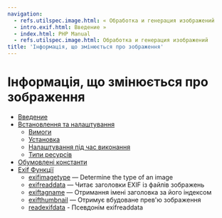 ```yaml
---
navigation:
  - refs.utilspec.image.html: « Обработка и генерация изображений
  - intro.exif.html: Введение »
  - index.html: PHP Manual
  - refs.utilspec.image.html: Обработка и генерация изображений
title: 'Інформація, що змінюється про зображення'
---
```

# Інформація, що змінюється про зображення

-   [Введение](intro.exif.md)
-   [Встановлення та налаштування](exif.setup.md)
    -   [Вимоги](exif.requirements.md)
    -   [Установка](exif.installation.md)
    -   [Налаштування під час виконання](exif.configuration.md)
    -   [Типи ресурсів](exif.resources.md)
-   [Обумовлені константи](exif.constants.md)
-   [Exif Функції](ref.exif.md)
    -   [exifimagetype](function.exif-imagetype.md) — Determine the type of an image
    -   [exifreaddata](function.exif-read-data.md) — Читає заголовки EXIF ​​із файлів зображень
    -   [exiftagname](function.exif-tagname.md) — Отримання імені заголовка за його індексом
    -   [exifthumbnail](function.exif-thumbnail.md) — Отримує вбудоване прев'ю зображення
    -   [readexifdata](function.read-exif-data.md) - Псевдонім exifreaddata

